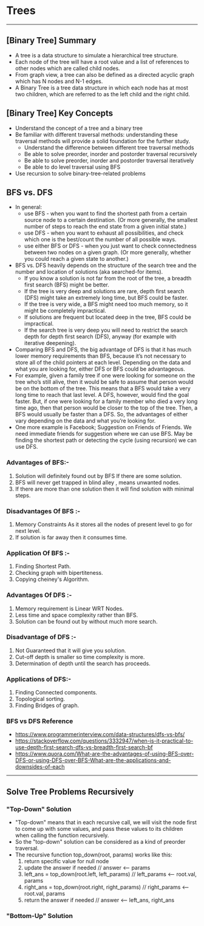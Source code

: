 # Trees

---

## [Binary Tree] Summary
* A tree is a data structure to simulate a hierarchical tree structure.
* Each node of the tree will have a root value and a list of references to other nodes which are called child nodes. 
* From graph view, a tree can also be defined as a directed acyclic graph which has N nodes and N-1 edges.
* A Binary Tree is a tree data structure in which each node has at most two children, which are referred to as the left child and the right child.

## [Binary Tree] Key Concepts
* Understand the concept of a tree and a binary tree
* Be familiar with different traversal methods: understanding these traversal methods will provide a solid foundation for the further study.
  * Understand the difference between different tree traversal methods
  * Be able to solve preorder, inorder and postorder traversal recursively
  * Be able to solve preorder, inorder and postorder traversal iteratively
  * Be able to do level traversal using BFS
* Use recursion to solve binary-tree-related problems

## BFS vs. DFS
* In general:
  * use BFS - when you want to find the shortest path from a certain source node to a certain destination. (Or more generally, the smallest number of steps to reach the end state from a given initial state.)
  * use DFS - when you want to exhaust all possibilities, and check which one is the best/count the number of all possible ways.
  * use either BFS or DFS - when you just want to check connectedness between two nodes on a given graph. (Or more generally, whether you could reach a given state to another.)
* BFS vs. DFS heavily depends on the structure of the search tree and the number and location of solutions (aka searched-for items).
  * If you know a solution is not far from the root of the tree, a breadth first search (BFS) might be better.
  * If the tree is very deep and solutions are rare, depth first search (DFS) might take an extremely long time, but BFS could be faster.
  * If the tree is very wide, a BFS might need too much memory, so it might be completely impractical.
  * If solutions are frequent but located deep in the tree, BFS could be impractical.
  * If the search tree is very deep you will need to restrict the search depth for depth first search (DFS), anyway (for example with iterative deepening).
* Comparing BFS and DFS, the big advantage of DFS is that it has much lower memory requirements than BFS, because it’s not necessary to store all of the child pointers at each level. Depending on the data and what you are looking for, either DFS or BFS could be advantageous.
* For example, given a family tree if one were looking for someone on the tree who’s still alive, then it would be safe to assume that person would be on the bottom of the tree. This means that a BFS would take a very long time to reach that last level. A DFS, however, would find the goal faster. But, if one were looking for a family member who died a very long time ago, then that person would be closer to the top of the tree. Then, a BFS would usually be faster than a DFS. So, the advantages of either vary depending on the data and what you’re looking for.
* One more example is Facebook; Suggestion on Friends of Friends. We need immediate friends for suggestion where we can use BFS. May be finding the shortest path or detecting the cycle (using recursion) we can use DFS.

### Advantages of  BFS:-
1. Solution will definitely found out by BFS If there are some solution.
2. BFS will never get trapped in blind alley , means unwanted nodes.
3. If there are more than one solution then it will find solution with minimal steps.
### Disadvantages Of BFS :-
1. Memory Constraints As it stores all the nodes of present level to go for next level.
2. If solution is far away then it consumes time.
### Application Of BFS :-
1. Finding Shortest Path.
2. Checking graph with bipertiteness.
3. Copying cheiney's Algorithm.
### Advantages Of DFS :-
1. Memory requirement is Linear WRT Nodes.
2. Less time and space complexity rather than BFS.
3. Solution can be found out by without much more search.
### Disadvantage of DFS :-
1. Not Guaranteed that it will give you solution.
2. Cut-off depth is smaller so time complexity is more.
3. Determination of depth until the search has proceeds.
### Applications of DFS:-
1. Finding Connected components.
2. Topological sorting.
3. Finding Bridges of graph.

### BFS vs DFS Reference
* https://www.programmerinterview.com/data-structures/dfs-vs-bfs/
* https://stackoverflow.com/questions/3332947/when-is-it-practical-to-use-depth-first-search-dfs-vs-breadth-first-search-bf
* https://www.quora.com/What-are-the-advantages-of-using-BFS-over-DFS-or-using-DFS-over-BFS-What-are-the-applications-and-downsides-of-each

---

## Solve Tree Problems Recursively

### "Top-Down" Solution
* "Top-down" means that in each recursive call, we will visit the node first to come up with some values, and pass these values to its children when calling the function recursively. 
* So the "top-down" solution can be considered as a kind of preorder traversal. 
* The recursive function top_down(root, params) works like this:
  1. return specific value for null node
  2. update the answer if needed                      // answer <-- params
  3. left_ans = top_down(root.left, left_params)      // left_params <-- root.val, params
  4. right_ans = top_down(root.right, right_params)   // right_params <-- root.val, params 
  5. return the answer if needed                      // answer <-- left_ans, right_ans

### "Bottom-Up" Solution